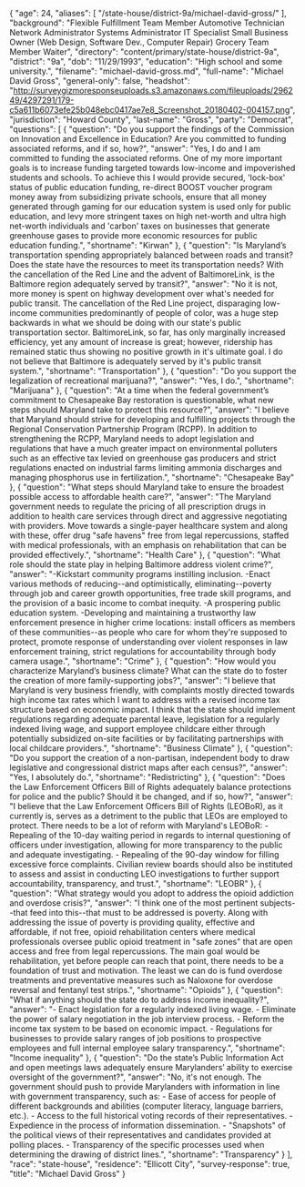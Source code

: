 {
  "age": 24,
  "aliases": [
    "/state-house/district-9a/michael-david-gross/"
  ],
  "background": "Flexible Fulfillment Team Member Automotive Technician Network Administrator Systems Administrator IT Specialist Small Business Owner (Web Design, Software Dev., Computer Repair) Grocery Team Member Waiter",
  "directory": "content/primary/state-house/district-9a",
  "district": "9a",
  "dob": "11/29/1993",
  "education": "High school and some university.",
  "filename": "michael-david-gross.md",
  "full-name": "Michael David Gross",
  "general-only": false,
  "headshot": "http://surveygizmoresponseuploads.s3.amazonaws.com/fileuploads/296249/4297291/179-c5a611b6073efe25b048ebc0417ae7e8_Screenshot_20180402-004157.png",
  "jurisdiction": "Howard County",
  "last-name": "Gross",
  "party": "Democrat",
  "questions": [
    {
      "question": "Do you support the findings of the Commission on Innovation and Excellence in Education? Are you committed to funding associated reforms, and if so, how?",
      "answer": "Yes, I do and I am committed to funding the associated reforms. One of my more important goals is to increase funding targeted towards low-income and impoverished students and schools. To achieve this I would provide secured, 'lock-box' status of public education funding, re-direct BOOST voucher program money away from subsidizing private schools, ensure that all money generated through gaming for our education system is used only for public education, and levy more stringent taxes on high net-worth and ultra high net-worth individuals and 'carbon' taxes on businesses that generate greenhouse gases to provide more economic resources for public education funding.",
      "shortname": "Kirwan"
    },
    {
      "question": "Is Maryland’s transportation spending appropriately balanced between roads and transit? Does the state have the resources to meet its transportation needs? With the cancellation of the Red Line and the advent of BaltimoreLink, is the Baltimore region adequately served by transit?",
      "answer": "No it is not, more money is spent on highway development over what's needed for public transit. The cancellation of the Red Line project, disparaging low-income communities predominantly of people of color, was a huge step backwards in what we should be doing with our state's public transportation sector. BaltimoreLink, so far, has only marginally increased efficiency, yet any amount of increase is great; however, ridership has remained static thus showing no positive growth in it's ultimate goal. I do not believe that Baltimore is adequately served by it's public transit system.",
      "shortname": "Transportation"
    },
    {
      "question": "Do you support the legalization of recreational marijuana?",
      "answer": "Yes, I do.",
      "shortname": "Marijuana"
    },
    {
      "question": "At a time when the federal government’s commitment to Chesapeake Bay restoration is questionable, what new steps should Maryland take to protect this resource?",
      "answer": "I believe that Maryland should strive for developing and fulfilling projects through the Regional Conservation Partnership Program (RCPP). In addition to strengthening the RCPP, Maryland needs to adopt legislation and regulations that have a much greater impact on environmental polluters such as an effective tax levied on greenhouse gas producers and strict regulations enacted on industrial farms limiting ammonia discharges and managing phosphorus use in fertilization.",
      "shortname": "Chesapeake Bay"
    },
    {
      "question": "What steps should Maryland take to ensure the broadest possible access to affordable health care?",
      "answer": "The Maryland government needs to regulate the pricing of all prescription drugs in addition to health care services through direct and aggressive negotiating with providers. Move towards a single-payer healthcare system and along with these, offer drug \"safe havens\" free from legal repercussions, staffed with medical professionals, with an emphasis on rehabilitation that can be provided effectively.",
      "shortname": "Health Care"
    },
    {
      "question": "What role should the state play in helping Baltimore address violent crime?",
      "answer": "-Kickstart community programs instilling inclusion. -Enact various methods of reducing--and optimistically, eliminating--poverty through job and career growth opportunities, free trade skill programs, and the provision of a basic income to combat inequity. -A prospering public education system. -Developing and maintaining a trustworthy law enforcement presence in higher crime locations: install officers as members of these communities--as people who care for whom they're supposed to protect, promote response of understanding over violent responses in law enforcement training, strict regulations for accountability through body camera usage.",
      "shortname": "Crime"
    },
    {
      "question": "How would you characterize Maryland’s business climate? What can the state do to foster the creation of more family-supporting jobs?",
      "answer": "I believe that Maryland is very business friendly, with complaints mostly directed towards high income tax rates which I want to address with a revised income tax structure based on economic impact. I think that the state should implement regulations regarding adequate parental leave, legislation for a regularly indexed living wage, and support employee childcare either through potentially subsidized on-site facilities or by facilitating partnerships with local childcare providers.",
      "shortname": "Business Climate"
    },
    {
      "question": "Do you support the creation of a non-partisan, independent body to draw legislative and congressional district maps after each census?",
      "answer": "Yes, I absolutely do.",
      "shortname": "Redistricting"
    },
    {
      "question": "Does the Law Enforcement Officers Bill of Rights adequately balance protections for police and the public? Should it be changed, and if so, how?",
      "answer": "I believe that the Law Enforcement Officers Bill of Rights (LEOBoR), as it currently is, serves as a detriment to the public that LEOs are employed to protect. There needs to be a lot of reform with Maryland's LEOBoR: - Repealing of the 10-day waiting period in regards to internal questioning of officers under investigation, allowing for more transparency to the public and adequate investigating. - Repealing of the 90-day window for filling excessive force complaints. Civilian review boards should also be instituted to assess and assist in conducting LEO investigations to further support accountability, transparency, and trust.",
      "shortname": "LEOBR"
    },
    {
      "question": "What strategy would you adopt to address the opioid addiction and overdose crisis?",
      "answer": "I think one of the most pertinent subjects--that feed into this--that must to be addressed is poverty. Along with addressing the issue of poverty is providing quality, effective and affordable, if not free, opioid rehabilitation centers where medical professionals oversee public opioid treatment in \"safe zones\" that are open access and free from legal repercussions. The main goal would be rehabilitation, yet before people can reach that point, there needs to be a foundation of trust and motivation. The least we can do is fund overdose treatments and preventative measures such as Naloxone for overdose reversal and fentanyl test strips.",
      "shortname": "Opioids"
    },
    {
      "question": "What if anything should the state do to address income inequality?",
      "answer": "- Enact legislation for a regularly indexed living wage. - Eliminate the power of salary negotiation in the job interview process. - Reform the income tax system to be based on economic impact. - Regulations for businesses to provide salary ranges of job positions to prospective employees and full internal employee salary transparency.",
      "shortname": "Income inequality"
    },
    {
      "question": "Do the state’s Public Information Act and open meetings laws adequately ensure Marylanders’ ability to exercise oversight of the government?",
      "answer": "No, it's not enough. The government should push to provide Marylanders with information in line with government transparency, such as: - Ease of access for people of different backgrounds and abilities (computer literacy, language barriers, etc.). - Access to the full historical voting records of their representatives. - Expedience in the process of information dissemination. - \"Snapshots\" of the political views of their representatives and candidates provided at polling places. - Transparency of the specific processes used when determining the drawing of district lines.",
      "shortname": "Transparency"
    }
  ],
  "race": "state-house",
  "residence": "Ellicott City",
  "survey-response": true,
  "title": "Michael David Gross"
}
